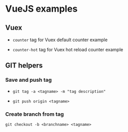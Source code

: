 # VueJS examples

## Vuex

 * `counter` tag for Vuex default counter example

 * `counter-hot` tag for Vuex hot reload counter example

## GIT helpers

### Save and push tag

 * `git tag -a <tagname> -m "tag description"`

 * `git push origin <tagname>`

### Create branch from tag

`git checkout -b <branchname> <tagname>`